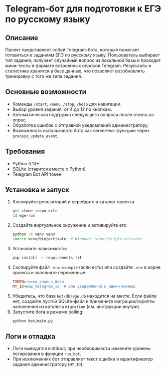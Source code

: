 # Telegram-бот для подготовки к ЕГЭ по русскому языку

## Описание
Проект представляет собой Telegram-бота, который помогает готовиться к заданиям ЕГЭ по русскому языку. Пользователь выбирает тип задания, получает случайный вопрос из локальной базы и проходит мини-тесты в формате встроенных опросов Telegram. Результаты и статистика хранятся в базе данных, что позволяет возобновлять тренировку с того же типа задания.

## Основные возможности
- Команды `/start`, `/menu`, `/stop`, `/help` для навигации.
- Выбор уровня задания: от 4 до 12 по кнопкам.
- Автоматическая подгрузка следующего вопроса после ответа на опрос.
- Обработка ошибок с отправкой уведомлений администратору.
- Возможность использовать бота как serverless-функцию через `process_update_event`.

## Требования
- Python 3.10+
- SQLite (ставится вместе с Python)
- Telegram Bot API токен

## Установка и запуск
1. Клонируйте репозиторий и перейдите в каталог проекта:
   ```bash
   git clone <repo-url>
   cd ege-rus
   ```
2. Создайте виртуальное окружение и активируйте его:
   ```bash
   python -m venv venv
   source venv/bin/activate  # Windows: venv\Scripts\activate
   ```
3. Установите зависимости:
   ```bash
   pip install -r requirements.txt
   ```
4. Скопируйте файл `.env.example` (если есть) или создайте `.env` в корне проекта и заполните переменные:
   ```ini
   TOKEN=токен_вашего_бота
   MY_ID=ваш_telegram_id  # для уведомлений и админ-команд
   ```
5. Убедитесь, что база `bot/db/ege.db` находится на месте. Если файла нет, создайте пустой SQLite-файл и примените миграции/скрипты наполнения из каталога `migration` (см. инструкции внутри).
6. Запустите бота в режиме polling:
   ```bash
   python bot/main.py
   ```

## Логи и отладка
- Логи выводятся в stdout; при необходимости измените уровень логирования в функции `run_bot`.
- При исключениях бот отправляет текст ошибки и идентификатор задания администратору (`MY_ID`).
